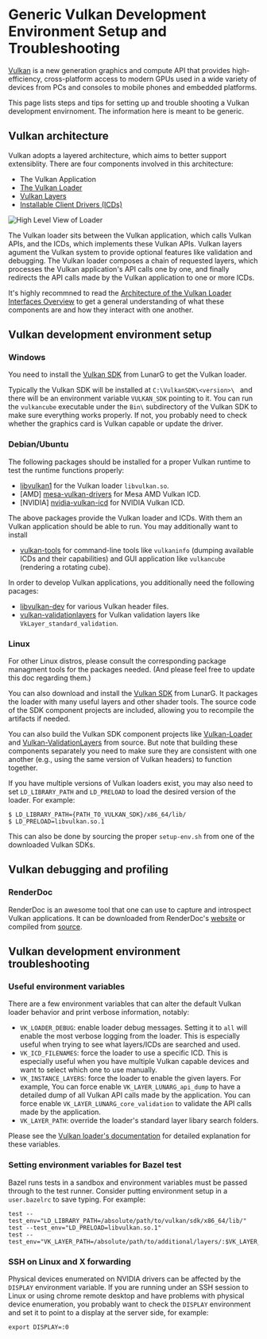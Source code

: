 # Generic Vulkan Development Environment Setup and Troubleshooting

[Vulkan](https://www.khronos.org/vulkan/) is a new generation graphics and
compute API that provides high-efficiency, cross-platform access to modern GPUs
used in a wide variety of devices from PCs and consoles to mobile phones and
embedded platforms.

This page lists steps and tips for setting up and trouble shooting a Vulkan
development envirnoment. The information here is meant to be generic.

## Vulkan architecture

Vulkan adopts a layered architecture, which aims to better support extensiblity.
There are four components involved in this architecture:

- The Vulkan Application
- [The Vulkan Loader][vulkanloader]
- [Vulkan Layers][vulkanlayer]
- [Installable Client Drivers (ICDs)][vulkanicd]

![High Level View of Loader][vulkanarchpicture]

The Vulkan loader sits between the Vulkan application, which calls Vulkan APIs,
and the ICDs, which implements these Vulkan APIs. Vulkan layers agument the
Vulkan system to provide optional features like validation and debugging. The
Vulkan loader composes a chain of requested layers, which processes the Vulkan
application's API calls one by one, and finally redirects the API calls made by
the Vulkan application to one or more ICDs.

It's highly recommned to read the
[Architecture of the Vulkan Loader Interfaces Overview][vulkanarchoverview] to
get a general understanding of what these components are and how they interact
with one another.

## Vulkan development environment setup

### Windows

You need to install the [Vulkan SDK][vulkansdk] from LunarG to get the Vulkan
loader.

Typically the Vulkan SDK will be installed at `C:\VulkanSDK\<version>\ ` and
there will be an environment variable `VULKAN_SDK` pointing to it. You can run
the `vulkancube` executable under the `Bin\` subdirectory of the Vulkan SDK to
make sure everything works properly. If not, you probably need to check whether
the graphics card is Vulkan capable or update the driver.

### Debian/Ubuntu

The following packages should be installed for a proper Vulkan runtime to test
the runtime functions properly:

- [libvulkan1][packagelibvulkan1] for the Vulkan loader `libvulkan.so`.
- [AMD] [mesa-vulkan-drivers][packagemesavulkan] for Mesa AMD Vulkan ICD.
- [NVIDIA] [nvidia-vulkan-icd][packagenvidiavulkan] for NVIDIA Vulkan ICD.

The above packages provide the Vulkan loader and ICDs. With them an Vulkan
application should be able to run. You may additionally want to install

- [vulkan-tools][packagevulkantools] for command-line tools like `vulkaninfo`
  (dumping available ICDs and their capabilities) and GUI application like
  `vulkancube` (rendering a rotating cube).

In order to develop Vulkan applications, you additionally need the following
pacages:

- [libvulkan-dev][packagevulkandev] for various Vulkan header files.
- [vulkan-validationlayers][packagevulkanvalidation] for Vulkan validation
  layers like `VkLayer_standard_validation`.

### Linux

For other Linux distros, please consult the corresponding package managment
tools for the packages needed. (And please feel free to update this doc
regarding them.)

You can also download and install the [Vulkan SDK][vulkansdk] from LunarG. It
packages the loader with many useful layers and other shader tools. The source
code of the SDK component projects are included, allowing you to recompile the
artifacts if needed.

You can also build the Vulkan SDK component projects like
[Vulkan-Loader][vulkanloadersource] and
[Vulkan-ValidationLayers][vulkanvalidationlayerssource] from source. But note
that building these components separately you need to make sure they are
consistent with one another (e.g., using the same version of Vulkan headers) to
function together.

If you have multiple versions of Vulkan loaders exist, you may also need to set
`LD_LIBRARY_PATH` and `LD_PRELOAD` to load the desired version of the loader.
For example:

```shell
$ LD_LIBRARY_PATH={PATH_TO_VULKAN_SDK}/x86_64/lib/
$ LD_PRELOAD=libvulkan.so.1
```

This can also be done by sourcing the proper `setup-env.sh` from one of the
downloaded Vulkan SDKs.

## Vulkan debugging and profiling

### RenderDoc

RenderDoc is an awesome tool that one can use to capture and introspect Vulkan
applications. It can be downloaded from RenderDoc's
[website](https://renderdoc.org/) or compiled from [source][renderdocsource].

## Vulkan development environment troubleshooting

### Useful environment variables

There are a few environment variables that can alter the default Vulkan loader
behavior and print verbose information, notably:

- `VK_LOADER_DEBUG`: enable loader debug messages. Setting it to `all` will
  enable the most verbose logging from the loader. This is especially useful
  when trying to see what layers/ICDs are searched and used.
- `VK_ICD_FILENAMES`: force the loader to use a specific ICD. This is
  especially useful when you have multiple Vulkan capable devices and want to
  select which one to use manually.
- `VK_INSTANCE_LAYERS`: force the loader to enable the given layers. For
  example, You can force enable `VK_LAYER_LUNARG_api_dump` to have a detailed
  dump of all Vulkan API calls made by the application. You can force enable
  `VK_LAYER_LUNARG_core_validation` to validate the API calls made by the
  application.
- `VK_LAYER_PATH`: override the loader's standard layer libary search folders.

Please see the [Vulkan loader's documentation][vulkanloaderenvvars] for detailed
explanation for these variables.

### Setting environment variables for Bazel test

Bazel runs tests in a sandbox and environment variables must be passed through
to the test runner. Consider putting environment setup in a `user.bazelrc` to
save typing. For example:

```
test --test_env="LD_LIBRARY_PATH=/absolute/path/to/vulkan/sdk/x86_64/lib/"
test --test_env="LD_PRELOAD=libvulkan.so.1"
test --test_env="VK_LAYER_PATH=/absolute/path/to/additional/layers/:$VK_LAYER_PATH"
```

### SSH on Linux and X forwarding

Physical devices enumerated on NVIDIA drivers can be affected by the `DISPLAY`
environment variable. If you are running under an SSH session to Linux or using
chrome remote desktop and have problems with physical device enumeration, you
probably want to check the `DISPLAY` environment and set it to point to a
display at the server side, for example:

```
export DISPLAY=:0
```

[vulkanarchoverview]: https://github.com/KhronosGroup/Vulkan-Loader/blob/master/loader/LoaderAndLayerInterface.md#overview
[vulkanarchpicture]: https://raw.githubusercontent.com/KhronosGroup/Vulkan-Loader/master/loader/images/high_level_loader.png
[vulkanicd]: https://github.com/KhronosGroup/Vulkan-Loader/blob/master/loader/LoaderAndLayerInterface.md#installable-client-drivers
[vulkanlayer]: https://github.com/KhronosGroup/Vulkan-Loader/blob/master/loader/LoaderAndLayerInterface.md#layers
[vulkanloader]: https://github.com/KhronosGroup/Vulkan-Loader/blob/master/loader/LoaderAndLayerInterface.md#the-loader
[vulkanloaderenvvars]: https://github.com/KhronosGroup/Vulkan-Loader/blob/master/loader/LoaderAndLayerInterface.md#table-of-debug-environment-variables
[vulkanloadersource]: https://github.com/KhronosGroup/Vulkan-Loader
[vulkansdk]: https://www.lunarg.com/vulkan-sdk/
[vulkanvalidationlayerssource]: https://github.com/KhronosGroup/Vulkan-ValidationLayers
[packagelibvulkan1]: https://packages.ubuntu.com/focal/libvulkan1
[packagemesavulkan]: https://packages.ubuntu.com/focal/mesa-vulkan-drivers
[packagenvidiavulkan]: https://packages.debian.org/buster/nvidia-vulkan-icd
[packagevulkandev]: https://packages.ubuntu.com/focal/libvulkan-dev
[packagevulkantools]: https://packages.ubuntu.com/focal/vulkan-tools
[packagevulkanvalidation]: https://packages.ubuntu.com/eoan/vulkan-validationlayers
[renderdocsource]: https://github.com/baldurk/renderdoc
